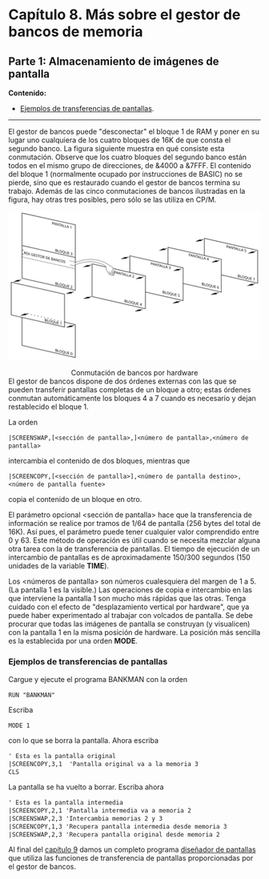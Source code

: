 # Capítulo 8. Más sobre el gestor de bancos de memoria

## Parte 1: Almacenamiento de imágenes de pantalla

**Contenido:**

* [Ejemplos de transferencias de pantallas](#ejemplos-de-transferencias-de-pantallas).

***

El gestor de bancos puede "desconectar" el bloque 1 de RAM y poner en su lugar uno cualquiera de los cuatro bloques de 16K de que consta el segundo banco. La figura siguiente muestra en qué consiste esta conmutación. Observe que los cuatro bloques del segundo banco están todos en el mismo grupo de direcciones, de &4000 a &7FFF. El contenido del bloque 1 (normalmente ocupado por instrucciones de BASIC) no se pierde, sino que es restaurado cuando el gestor de bancos termina su trabajo. Además de las cinco conmutaciones de bancos ilustradas en la figura, hay otras tres posibles, pero sólo se las utiliza en CP/M.

![](svg/c08-p01-i01.svg)

<center>Conmutación de bancos por hardware</center>
El gestor de bancos dispone de dos órdenes externas con las que se pueden transferir pantallas completas de un bloque a otro; estas órdenes conmutan automáticamente los bloques 4 a 7 cuando es necesario y dejan restablecido el bloque 1.

La orden 

```
|SCREENSWAP,[<sección de pantalla>,]<número de pantalla>,<número de pantalla>
```

intercambia el contenido de dos bloques, mientras que

```
|SCREENCOPY,[<sección de pantalla>],<número de pantalla destino>,<número de pantalla fuente>
```

copia el contenido de un bloque en otro.

El parámetro opcional \<sección de pantalla\> hace que la transferencia de información se realice por tramos de 1/64 de pantalla (256 bytes del total de 16K). Así pues, el parámetro puede tener cualquier valor comprendido entre 0 y 63. Este método de operación es útil cuando se necesita mezclar alguna otra tarea con la de transferencia de pantallas. El tiempo de ejecución de un intercambio de pantallas es de aproximadamente 150/300 segundos (150 unidades de la variable **TIME**).

Los \<números de pantalla\> son números cualesquiera del margen de 1 a 5. (La pantalla 1 es la visible.) Las operaciones de copia e intercambio en las que interviene la pantalla 1 son mucho más rápidas que las otras. Tenga cuidado con el efecto de "desplazamiento vertical por hardware", que ya puede haber experimentado al trabajar con volcados de pantalla. Se debe procurar que todas las imágenes de pantalla se construyan (y visualicen) con la pantalla 1 en la misma posición de hardware. La posición más sencilla es la establecida por una orden **MODE**.

### Ejemplos de transferencias de pantallas

Cargue y ejecute el programa BANKMAN con la orden 

```basic
RUN "BANKMAN"
```

Escriba 

```basic
MODE 1
```

con lo que se borra la pantalla. Ahora escriba

```basic
' Esta es la pantalla original
|SCREENCOPY,3,1  'Pantalla original va a la memoria 3
CLS
```

La pantalla se ha vuelto a borrar. Escriba ahora 

```basic
' Esta es la pantalla intermedia
|SCREENCOPY,2,1 'Pantalla intermedia va a memoria 2
|SCREENSWAP,2,3 'Intercambia memorias 2 y 3
|SCREENCOPY,1,3 'Recupera pantalla intermedia desde memoria 3
|SCREENSWAP,2,3 'Recupera pantalla original desde memoria 2
```

Al final del [capítulo 9](9.02.-Más-en-concreto-sobre-el-CPC6128.md) damos un completo programa [diseñador de pantallas](9.02.-Más-en-concreto-sobre-el-CPC6128#gráficos-con-el-segundo-banco-de-64k-de-ram) que utiliza las funciones de transferencia de pantallas proporcionadas por el gestor de bancos.



